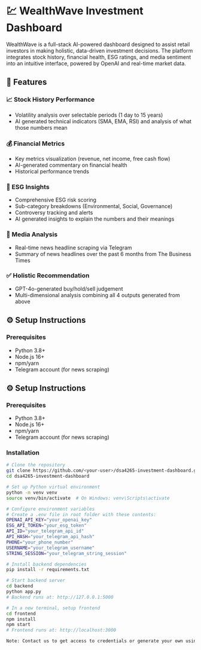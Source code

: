 # 💹 WealthWave Investment Dashboard

WealthWave is a full-stack AI-powered dashboard designed to assist retail investors in making holistic, data-driven investment decisions. The platform integrates stock history, financial health, ESG ratings, and media sentiment into an intuitive interface, powered by OpenAI and real-time market data.

## 🧠 Features

### 📈 Stock History Performance
- Volatility analysis over selectable periods (1 day to 15 years)
- AI generated technical indicators (SMA, EMA, RSI) and analysis of what those numbers mean


### 💰 Financial Metrics
- Key metrics visualization (revenue, net income, free cash flow)
- AI-generated commentary on financial health
- Historical performance trends

### 🌿 ESG Insights
- Comprehensive ESG risk scoring
- Sub-category breakdowns (Environmental, Social, Governance)
- Controversy tracking and alerts
- AI generated insights to explain the numbers and their meanings

### 📰 Media Analysis
- Real-time news headline scraping via Telegram
- Summary of news headlines over the past 6 months from The Business Times


### ✅ Holistic Recommendation
- GPT-4o-generated buy/hold/sell judgement
- Multi-dimensional analysis combining all 4 outputs generated from above

## ⚙️ Setup Instructions

### Prerequisites
- Python 3.8+
- Node.js 16+
- npm/yarn
- Telegram account (for news scraping)

## ⚙️ Setup Instructions

### Prerequisites
- Python 3.8+
- Node.js 16+
- npm/yarn
- Telegram account (for news scraping)

### Installation

```bash
# Clone the repository
git clone https://github.com/<your-user>/dsa4265-investment-dashboard.git
cd dsa4265-investment-dashboard

# Set up Python virtual environment
python -m venv venv
source venv/bin/activate  # On Windows: venv\Scripts\activate

# Configure environment variables
# Create a .env file in root folder with these contents:
OPENAI_API_KEY="your_openai_key"
ESG_API_TOKEN="your_esg_token"
API_ID="your_telegram_api_id"
API_HASH="your_telegram_api_hash"
PHONE="your_phone_number"
USERNAME="your_telegram_username"
STRING_SESSION="your_telegram_string_session"

# Install backend dependencies
pip install -r requirements.txt

# Start backend server
cd backend
python app.py
# Backend runs at: http://127.0.0.1:5000

# In a new terminal, setup frontend
cd frontend
npm install
npm start
# Frontend runs at: http://localhost:3000

Note: Contact us to get access to credentials or generate your own using generate_string_session.py.
